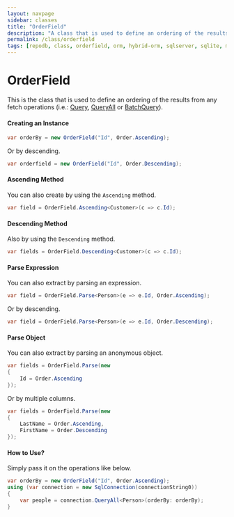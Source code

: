 ```yaml
---
layout: navpage
sidebar: classes
title: "OrderField"
description: "A class that is used to define an ordering of the results when querying a data from the database."
permalink: /class/orderfield
tags: [repodb, class, orderfield, orm, hybrid-orm, sqlserver, sqlite, mysql, postgresql]
---
```


# OrderField

This is the class that is used to define an ordering of the results from any fetch operations (i.e.: [Query](/operation/query), [QueryAll](/operation/queryall) or [BatchQuery](/operation/batchquery)).

#### Creating an Instance

```csharp
var orderBy = new OrderField("Id", Order.Ascending);
```

Or by descending.

```csharp
var orderfield = new OrderField("Id", Order.Descending);
```

#### Ascending Method

You can also create by using the `Ascending` method.

```csharp
var field = OrderField.Ascending<Customer>(c => c.Id);
```

#### Descending Method

Also by using the `Descending` method.

```csharp
var fields = OrderField.Descending<Customer>(c => c.Id);
```

#### Parse Expression

You can also extract by parsing an expression.

```csharp
var field = OrderField.Parse<Person>(e => e.Id, Order.Ascending);
```

Or by descending.

```csharp
var field = OrderField.Parse<Person>(e => e.Id, Order.Descending);
```

#### Parse Object

You can also extract by parsing an anonymous object.

```csharp
var fields = OrderField.Parse(new
{
    Id = Order.Ascending
});
```

Or by multiple columns.

```csharp
var fields = OrderField.Parse(new
{
    LastName = Order.Ascending,
    FirstName = Order.Descending
});
```

#### How to Use?

Simply pass it on the operations like below.

```csharp
var orderBy = new OrderField("Id", Order.Ascending);
using (var connection = new SqlConnection(connectionString0))
{
    var people = connection.QueryAll<Person>(orderBy: orderBy);
}
```


